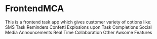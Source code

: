 # FrontendMCA
This is a frontend task app which gives customer variety of options like:
SMS Task Reminders
Confetti Explosions upon Task Completions
Social Media Announcements
Real Time Collaboration
Other Awsome Features 



